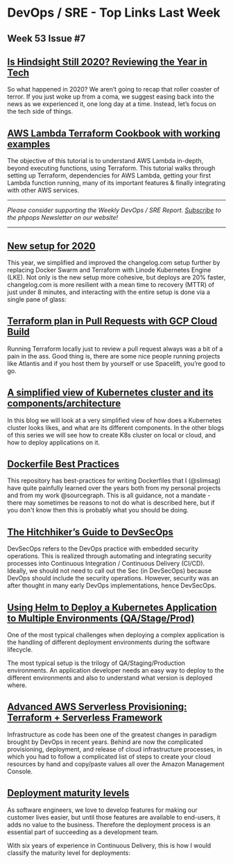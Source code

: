 
# DevOps / SRE - Top Links Last Week

## Week 53 Issue #7

## [Is Hindsight Still 2020? Reviewing the Year in Tech](https://thenewstack.io/is-hindsight-still-really-2020-reviewing-the-year-in-tech/)

So what happened in 2020? We aren’t going to recap that roller coaster of terror. If you just woke up from a coma, we suggest easing back into the news as we experienced it, one long day at a time. Instead, let’s focus on the tech side of things.

## [AWS Lambda Terraform Cookbook with working examples](https://github.com/nsriram/lambda-the-terraform-way)

The objective of this tutorial is to understand AWS Lambda in-depth, beyond executing functions, using Terraform. This tutorial walks through setting up Terraform, dependencies for AWS Lambda, getting your first Lambda function running, many of its important features & finally integrating with other AWS services.

---

_Please consider supporting the Weekly DevOps / SRE Report. [Subscribe](https://www.phpops.dev/subscribe/#/portal/signup) to the phpops Newsletter on our website!_

---

## [New setup for 2020](https://changelog.com/posts/the-new-changelog-setup-for-2020)

This year, we simplified and improved the changelog.com setup further by replacing Docker Swarm and Terraform with Linode Kubernetes Engine (LKE). Not only is the new setup more cohesive, but deploys are 20% faster, changelog.com is more resilient with a mean time to recovery (MTTR) of just under 8 minutes, and interacting with the entire setup is done via a single pane of glass:

## [Terraform plan in Pull Requests with GCP Cloud Build](https://medium.com/@petomalina/terraform-plan-in-pull-requests-with-gcp-cloud-build-603790a2b734)

Running Terraform locally just to review a pull request always was a bit of a pain in the ass. Good thing is, there are some nice people running projects like Atlantis and if you host them by yourself or use Spacelift, you’re good to go.

## [A simplified view of Kubernetes cluster and its components/architecture](https://sunitc.dev/2020/12/24/a-simplified-view-of-kubernetes-cluster-and-its-components-architecture/)

In this blog we will look at a very simplified view of how does a Kubernetes cluster looks likes, and what are its different components. In the other blogs of this series we will see how to create K8s cluster on local or cloud, and how to deploy applications on it.

## [Dockerfile Best Practices](https://github.com/hexops/dockerfile)

This repository has best-practices for writing Dockerfiles that I (@slimsag) have quite painfully learned over the years both from my personal projects and from my work @sourcegraph. This is all guidance, not a mandate - there may sometimes be reasons to not do what is described here, but if you don't know then this is probably what you should be doing.

## [The Hitchhiker’s Guide to DevSecOps](https://tschoo.medium.com/the-hitchhikers-guide-to-devsecops-206242d27fc8)

DevSecOps refers to the DevOps practice with embedded security operations. This is realized through automating and integrating security processes into Continuous Integration / Continuous Delivery (CI/CD). Ideally, we should not need to call out the Sec (in DevSecOps) because DevOps should include the security operations. However, security was an after thought in many early DevOps implementations, hence DevSecOps.

## [Using Helm to Deploy a Kubernetes Application to Multiple Environments (QA/Stage/Prod)](https://codefresh.io/helm-tutorial/helm-deployment-environments/)

One of the most typical challenges when deploying a complex application is the handling of different deployment environments during the software lifecycle.

The most typical setup is the trilogy of QA/Staging/Production environments. An application developer needs an easy way to deploy to the different environments and also to understand what version is deployed where.

## [Advanced AWS Serverless Provisioning: Terraform + Serverless Framework](https://foxxor.medium.com/advanced-aws-serverless-provisioning-terraform-serverless-framework-79f57e71a177)

Infrastructure as code has been one of the greatest changes in paradigm brought by DevOps in recent years. Behind are now the complicated provisioning, deployment, and release of cloud infrastructure processes, in which you had to follow a complicated list of steps to create your cloud resources by hand and copy/paste values all over the Amazon Management Console.

## [Deployment maturity levels](https://itnext.io/deployment-maturity-levels-feab55c20d04)

As software engineers, we love to develop features for making our customer lives easier, but until those features are available to end-users, it adds no value to the business. Therefore the deployment process is an essential part of succeeding as a development team.

With six years of experience in Continuous Delivery, this is how I would classify the maturity level for deployments: